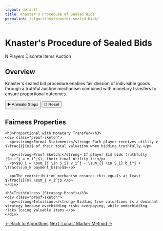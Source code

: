 ```yaml
---
layout: default
title: Knaster's Procedure of Sealed Bids
permalink: /algorithms/knaster-sealed-bids/
---
```


<div class="algorithm-page">

  <!-- Algorithm Header Card -->
  <div class="algorithm-header-card">
    <div class="algorithm-header-content">
      <h1 class="algorithm-title">Knaster's Procedure of Sealed Bids</h1>
      <div class="algorithm-meta">
        <span class="meta-badge players-badge">N Players</span>
        <span class="meta-badge type-badge">Discrete Items</span>
        <span class="meta-badge mechanism-badge">Auction</span>
      </div>
    </div>
  </div>

  <!-- Overview -->
  <section class="content-block">
    <h2>Overview</h2>
    <p>Knaster's sealed bid procedure enables fair division of indivisible goods through a truthful auction mechanism combined with monetary transfers to ensure proportional outcomes.</p>
  </section>

  <!-- Flowchart -->
  <div id="enhanced-knaster" data-enhanced-flowchart="knaster-sealed-bids"></div>
  <div class="animation-controls">
    <button class="animation-btn primary" onclick="animateAlgorithm('enhanced-knaster', 1000)">▶️ Animate Steps</button>
    <button class="animation-btn secondary" onclick="resetAlgorithm('enhanced-knaster')">🔄 Reset</button>
  </div>

  <!-- Fairness Properties -->
  <section class="content-block">
    <h2>Fairness Properties</h2>

    <h3>Proportional with Monetary Transfer</h3>
    <div class="proof-sketch">
      <p><strong>Formal Statement:</strong> Each player receives utility ≥ $\frac{1}{n}$ of their total valuation when bidding truthfully.</p>
      
      <p><strong>Proof Sketch:</strong> If player $i$ bids truthfully ($b_i^j = v_i^j$), their final utility is:</p>
      <p>$$U_i = \sum_{j \in S_i} v_i^j - \sum_{j \in S_i} b_i^j + \frac{\sum_k payment_k}{n}$$</p>
      
      <p>The redistribution mechanism ensures this equals at least $\frac{1}{n} \sum_j v_i^j$.</p>
    </div>

    <h3>Truthfulness (Strategy-Proof)</h3>
    <div class="proof-sketch">
      <p><strong>Intuition:</strong> Bidding true valuations is a dominant strategy because overbidding risks overpaying, while underbidding risks losing valuable items.</p>
    </div>

  </section>

  <!-- Navigation -->
  <footer class="algorithm-navigation">
    <a href="{{ '/algorithms/' | relative_url }}" class="nav-button secondary">← Back to Algorithms</a>
    <a href="{{ '/algorithms/lucas-method-of-markers/' | relative_url }}" class="nav-button primary">Next: Lucas' Marker Method →</a>
  </footer>

</div>